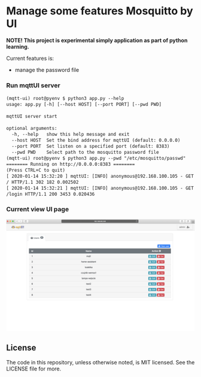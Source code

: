 # Manage some features Mosquitto by UI

__NOTE! This project is experimental simply application as part of python learning.__

Current features is:
- manage the password file

### Run mqttUI server

```
(mqtt-ui) root@pyenv $ python3 app.py --help
usage: app.py [-h] [--host HOST] [--port PORT] [--pwd PWD]

mqttUI server start

optional arguments:
  -h, --help   show this help message and exit
  --host HOST  Set the bind address for mqttUI (default: 0.0.0.0)
  --port PORT  Set listen on a specified port (default: 8383)
  --pwd PWD    Select path to the mosquitto password file
(mqtt-ui) root@pyenv $ python3 app.py --pwd "/etc/mosquitto/passwd"
======== Running on http://0.0.0.0:8383 ========
(Press CTRL+C to quit)
[ 2020-01-14 15:32:20 ] mqttUI: [INFO] anonymous@192.168.100.105 - GET / HTTP/1.1 302 182 0.002502
[ 2020-01-14 15:32:21 ] mqttUI: [INFO] anonymous@192.168.100.105 - GET /login HTTP/1.1 200 3453 0.020436

```

### Current view UI page

![Image](screen1.png)


## License 
The code in this repository, unless otherwise noted, is MIT licensed. See the LICENSE file for more.
